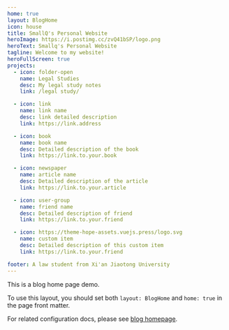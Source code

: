 ```yaml
---
home: true
layout: BlogHome
icon: house
title: SmallQ's Personal Website
heroImage: https://i.postimg.cc/zvQ41bSP/logo.png
heroText: Smallq's Personal Website
tagline: Welcome to my website!
heroFullScreen: true
projects:
  - icon: folder-open
    name: Legal Studies
    desc: My legal study notes
    link: /legal study/

  - icon: link
    name: link name
    desc: link detailed description
    link: https://link.address

  - icon: book
    name: book name
    desc: Detailed description of the book
    link: https://link.to.your.book

  - icon: newspaper
    name: article name
    desc: Detailed description of the article
    link: https://link.to.your.article

  - icon: user-group
    name: friend name
    desc: Detailed description of friend
    link: https://link.to.your.friend

  - icon: https://theme-hope-assets.vuejs.press/logo.svg
    name: custom item
    desc: Detailed description of this custom item
    link: https://link.to.your.friend

footer: A law student from Xi'an Jiaotong University
---
```


This is a blog home page demo.

To use this layout, you should set both `layout: BlogHome` and `home: true` in the page front matter.

For related configuration docs, please see [blog homepage](https://theme-hope.vuejs.press/guide/blog/home.html).
